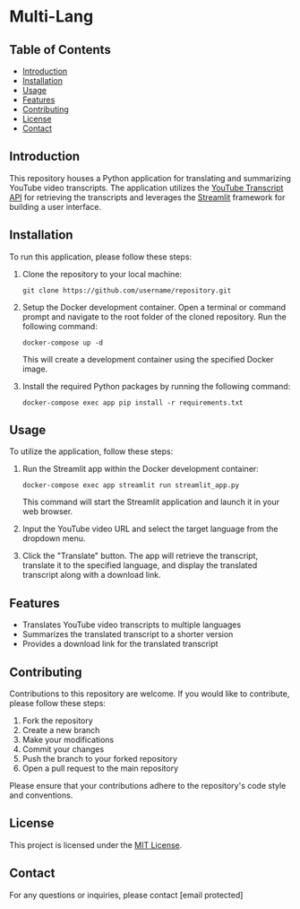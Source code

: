 # Multi-Lang

## Table of Contents
- [Introduction](#introduction)
- [Installation](#installation)
- [Usage](#usage)
- [Features](#features)
- [Contributing](#contributing)
- [License](#license)
- [Contact](#contact)

## Introduction

This repository houses a Python application for translating and summarizing YouTube video transcripts. The application utilizes the [YouTube Transcript API](https://github.com/jdepoix/youtube-transcript-api) for retrieving the transcripts and leverages the [Streamlit](https://www.streamlit.io/) framework for building a user interface.

## Installation

To run this application, please follow these steps:

1. Clone the repository to your local machine:

   ```
   git clone https://github.com/username/repository.git
   ```

2. Setup the Docker development container. Open a terminal or command prompt and navigate to the root folder of the cloned repository. Run the following command:

   ```
   docker-compose up -d
   ```

   This will create a development container using the specified Docker image.

3. Install the required Python packages by running the following command:

   ```
   docker-compose exec app pip install -r requirements.txt
   ```

## Usage

To utilize the application, follow these steps:

1. Run the Streamlit app within the Docker development container:

   ```
   docker-compose exec app streamlit run streamlit_app.py
   ```

   This command will start the Streamlit application and launch it in your web browser.

2. Input the YouTube video URL and select the target language from the dropdown menu.

3. Click the "Translate" button. The app will retrieve the transcript, translate it to the specified language, and display the translated transcript along with a download link.

## Features

- Translates YouTube video transcripts to multiple languages
- Summarizes the translated transcript to a shorter version
- Provides a download link for the translated transcript

## Contributing

Contributions to this repository are welcome. If you would like to contribute, please follow these steps:

1. Fork the repository
2. Create a new branch
3. Make your modifications
4. Commit your changes
5. Push the branch to your forked repository
6. Open a pull request to the main repository

Please ensure that your contributions adhere to the repository's code style and conventions.

## License

This project is licensed under the [MIT License](LICENSE).

## Contact

For any questions or inquiries, please contact [email protected]
